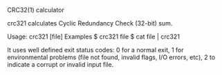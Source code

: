 
  CRC32(1) calculator

  crc321 calculates Cyclic Redundancy Check (32-bit) sum.

  Usage:
    crc321 [file]
  Examples
    $ crc321 file
    $ cat file | crc321

  It uses well defined exit status codes:
  0 for a normal exit, 1 for environmental problems
  (file not found, invalid flags, I/O errors, etc),
  2 to indicate a corrupt or invalid input file.

